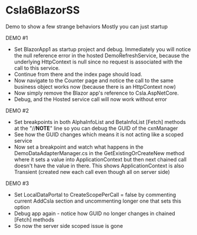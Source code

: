 # Csla6BlazorSS
Demo to show a few strange behaviors
Mostly you can just startup 

DEMO #1
- Set BlazorApp1 as startup project and debug.  Immediately you will notice the null reference error in the hosted DemoRefreshService,
	because the underlying HttpContext is null since no request is associated with the call to this service.
- Continue from there and the index page should load.  
- Now navigate to the Counter page and notice the call to the same business object works now (because there is an HttpContext now)
- Now simply remove the Blazor app's reference to Csla.AspNetCore.
- Debug, and the Hosted service call will now work without error

DEMO #2
- Set breakpoints in both AlphaInfoList and BetaInfoList [Fetch] methods at the "//**NOTE**" line so you can debug the GUID of the cxnManager
- See how the GUID changes which means it is not acting like a scoped service
- Now set a breakpoint and watch what happens in the DemoDataAdapterManager.cs in the GetExistingOrCreateNew method where it sets a value into ApplicationContext
	but then next chained call doesn't have the value in there.  This shows ApplicationContext is also Transient (created new each call even though all on server side)

DEMO #3
- Set LocalDataPortal to CreateScopePerCall = false by commenting current AddCsla section and uncommenting longer one that sets this option
- Debug app again - notice how GUID no longer changes in chained [Fetch] methods
- So now the server side scoped issue is gone
 